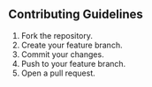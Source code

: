 ## Contributing Guidelines

1. Fork the repository.
2. Create your feature branch.
3. Commit your changes.
4. Push to your feature branch.
5. Open a pull request.
